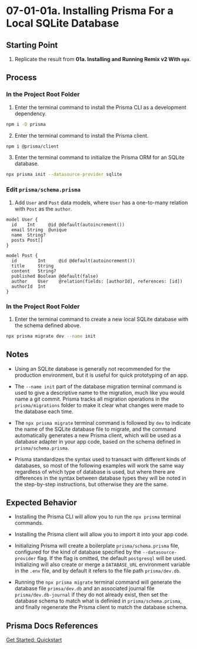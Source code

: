 # 07-01-01a. Installing Prisma For a Local SQLite Database

## Starting Point

1. Replicate the result from **01a. Installing and Running Remix v2 With `npx`**.

## Process

### In the Project Root Folder

1. Enter the terminal command to install the Prisma CLI as a development dependency.

```bash
npm i -D prisma
```

2. Enter the terminal command to install the Prisma client.

```bash
npm i @prisma/client
```

3. Enter the terminal command to initialize the Prisma ORM for an SQLite database.

```bash
npx prisma init --datasource-provider sqlite
```

### Edit `prisma/schema.prisma`

1. Add `User` and `Post` data models, where `User` has a one-to-many relation with `Post` as the `author`.

```prisma
model User {
  id    Int     @id @default(autoincrement())
  email String  @unique
  name  String?
  posts Post[]
}

model Post {
  id        Int     @id @default(autoincrement())
  title     String
  content   String?
  published Boolean @default(false)
  author    User    @relation(fields: [authorId], references: [id])
  authorId  Int
}
```

### In the Project Root Folder

1. Enter the terminal command to create a new local SQLite database with the schema defined above.

```bash
npx prisma migrate dev --name init
```

## Notes

- Using an SQLite database is generally not recommended for the production environment, but it is useful for quick prototyping of an app.

- The `--name init` part of the database migration terminal command is used to give a descriptive name to the migration, much like you would name a git commit. Prisma tracks all migration operations in the `prisma/migrations` folder to make it clear what changes were made to the database each time.

- The `npx prisma migrate` terminal command is followed by `dev` to indicate the name of the SQLite database file to migrate, and the command automatically generates a new Prisma client, which will be used as a database adapter in your app code, based on the schema defined in `prisma/schema.prisma`.

- Prisma standardizes the syntax used to transact with different kinds of databases, so most of the following examples will work the same way regardless of which type of database is used, but where there are differences in the syntax between database types they will be noted in the step-by-step instructions, but otherwise they are the same.

## Expected Behavior

- Installing the Prisma CLI will allow you to run the `npx prisma` terminal commands.

- Installing the Prisma client will allow you to import it into your app code.

- Initializing Prisma will create a boilerplate `prisma/schema.prisma` file, configured for the kind of database specified by the `--datasource-provider` flag. If the flag is omitted, the default `postgresql` will be used. Initializing will also create or merge a `DATABASE_URL` environment variable in the `.env` file, and by default it refers to the file path `prisma/dev.db`.

- Running the `npx prisma migrate` terminal command will generate the database file `primsa/dev.db` and an associated journal file `prisma/dev.db-journal` if they do not already exist, then set the database schema to match what is definied in `prisma/schema.prisma`, and finally regenerate the Prisma client to match the database schema.

## Prisma Docs References

[Get Started: Quickstart](https://www.prisma.io/docs/getting-started/quickstart)
